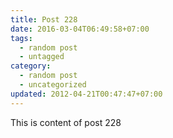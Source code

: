 ```yaml
---
title: Post 228
date: 2016-03-04T06:49:58+07:00
tags:
  - random post
  - untagged
category:
  - random post
  - uncategorized
updated: 2012-04-21T00:47:47+07:00
---
```

This is content of post 228